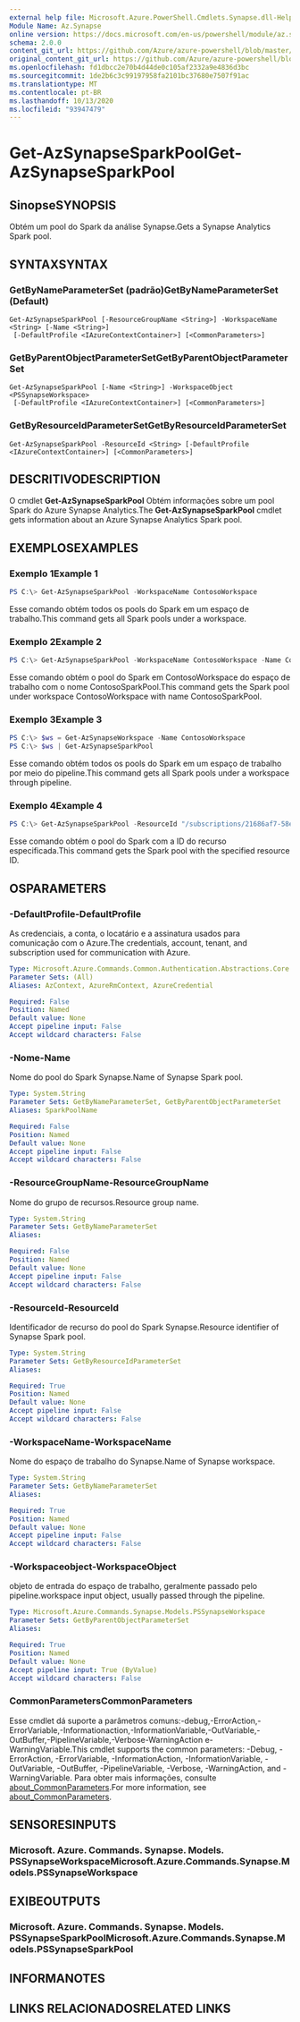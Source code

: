 ```yaml
---
external help file: Microsoft.Azure.PowerShell.Cmdlets.Synapse.dll-Help.xml
Module Name: Az.Synapse
online version: https://docs.microsoft.com/en-us/powershell/module/az.synapse/get-azsynapsesparkpool
schema: 2.0.0
content_git_url: https://github.com/Azure/azure-powershell/blob/master/src/Synapse/Synapse/help/Get-AzSynapseSparkPool.md
original_content_git_url: https://github.com/Azure/azure-powershell/blob/master/src/Synapse/Synapse/help/Get-AzSynapseSparkPool.md
ms.openlocfilehash: fd1dbcc2e70b4d44de0c105af2332a9e4836d3bc
ms.sourcegitcommit: 1de2b6c3c99197958fa2101bc37680e7507f91ac
ms.translationtype: MT
ms.contentlocale: pt-BR
ms.lasthandoff: 10/13/2020
ms.locfileid: "93947479"
---
```

# <span data-ttu-id="59f0e-101">Get-AzSynapseSparkPool</span><span class="sxs-lookup"><span data-stu-id="59f0e-101">Get-AzSynapseSparkPool</span></span>

## <span data-ttu-id="59f0e-102">Sinopse</span><span class="sxs-lookup"><span data-stu-id="59f0e-102">SYNOPSIS</span></span>
<span data-ttu-id="59f0e-103">Obtém um pool do Spark da análise Synapse.</span><span class="sxs-lookup"><span data-stu-id="59f0e-103">Gets a Synapse Analytics Spark pool.</span></span>

## <span data-ttu-id="59f0e-104">SYNTAX</span><span class="sxs-lookup"><span data-stu-id="59f0e-104">SYNTAX</span></span>

### <span data-ttu-id="59f0e-105">GetByNameParameterSet (padrão)</span><span class="sxs-lookup"><span data-stu-id="59f0e-105">GetByNameParameterSet (Default)</span></span>
```
Get-AzSynapseSparkPool [-ResourceGroupName <String>] -WorkspaceName <String> [-Name <String>]
 [-DefaultProfile <IAzureContextContainer>] [<CommonParameters>]
```

### <span data-ttu-id="59f0e-106">GetByParentObjectParameterSet</span><span class="sxs-lookup"><span data-stu-id="59f0e-106">GetByParentObjectParameterSet</span></span>
```
Get-AzSynapseSparkPool [-Name <String>] -WorkspaceObject <PSSynapseWorkspace>
 [-DefaultProfile <IAzureContextContainer>] [<CommonParameters>]
```

### <span data-ttu-id="59f0e-107">GetByResourceIdParameterSet</span><span class="sxs-lookup"><span data-stu-id="59f0e-107">GetByResourceIdParameterSet</span></span>
```
Get-AzSynapseSparkPool -ResourceId <String> [-DefaultProfile <IAzureContextContainer>] [<CommonParameters>]
```

## <span data-ttu-id="59f0e-108">DESCRITIVO</span><span class="sxs-lookup"><span data-stu-id="59f0e-108">DESCRIPTION</span></span>
<span data-ttu-id="59f0e-109">O cmdlet **Get-AzSynapseSparkPool** Obtém informações sobre um pool Spark do Azure Synapse Analytics.</span><span class="sxs-lookup"><span data-stu-id="59f0e-109">The **Get-AzSynapseSparkPool** cmdlet gets information about an Azure Synapse Analytics Spark pool.</span></span>

## <span data-ttu-id="59f0e-110">EXEMPLOS</span><span class="sxs-lookup"><span data-stu-id="59f0e-110">EXAMPLES</span></span>

### <span data-ttu-id="59f0e-111">Exemplo 1</span><span class="sxs-lookup"><span data-stu-id="59f0e-111">Example 1</span></span>
```powershell
PS C:\> Get-AzSynapseSparkPool -WorkspaceName ContosoWorkspace
```

<span data-ttu-id="59f0e-112">Esse comando obtém todos os pools do Spark em um espaço de trabalho.</span><span class="sxs-lookup"><span data-stu-id="59f0e-112">This command gets all Spark pools under a workspace.</span></span>

### <span data-ttu-id="59f0e-113">Exemplo 2</span><span class="sxs-lookup"><span data-stu-id="59f0e-113">Example 2</span></span>
```powershell
PS C:\> Get-AzSynapseSparkPool -WorkspaceName ContosoWorkspace -Name ContosoSparkPool
```

<span data-ttu-id="59f0e-114">Esse comando obtém o pool do Spark em ContosoWorkspace do espaço de trabalho com o nome ContosoSparkPool.</span><span class="sxs-lookup"><span data-stu-id="59f0e-114">This command gets the Spark pool under workspace ContosoWorkspace with name ContosoSparkPool.</span></span>

### <span data-ttu-id="59f0e-115">Exemplo 3</span><span class="sxs-lookup"><span data-stu-id="59f0e-115">Example 3</span></span>
```powershell
PS C:\> $ws = Get-AzSynapseWorkspace -Name ContosoWorkspace
PS C:\> $ws | Get-AzSynapseSparkPool
```

<span data-ttu-id="59f0e-116">Esse comando obtém todos os pools do Spark em um espaço de trabalho por meio do pipeline.</span><span class="sxs-lookup"><span data-stu-id="59f0e-116">This command gets all Spark pools under a workspace through pipeline.</span></span>

### <span data-ttu-id="59f0e-117">Exemplo 4</span><span class="sxs-lookup"><span data-stu-id="59f0e-117">Example 4</span></span>
```powershell
PS C:\> Get-AzSynapseSparkPool -ResourceId "/subscriptions/21686af7-58ec-4f4d-9c68-f431f4db4edd/resourceGroups/ContosoResourceGroup/providers/Microsoft.Synapse/workspaces/ContosoWorkspace/bigDataPools/ContosoSparkPool"
```

<span data-ttu-id="59f0e-118">Esse comando obtém o pool do Spark com a ID do recurso especificada.</span><span class="sxs-lookup"><span data-stu-id="59f0e-118">This command gets the Spark pool with the specified resource ID.</span></span>

## <span data-ttu-id="59f0e-119">OS</span><span class="sxs-lookup"><span data-stu-id="59f0e-119">PARAMETERS</span></span>

### <span data-ttu-id="59f0e-120">-DefaultProfile</span><span class="sxs-lookup"><span data-stu-id="59f0e-120">-DefaultProfile</span></span>
<span data-ttu-id="59f0e-121">As credenciais, a conta, o locatário e a assinatura usados para comunicação com o Azure.</span><span class="sxs-lookup"><span data-stu-id="59f0e-121">The credentials, account, tenant, and subscription used for communication with Azure.</span></span>

```yaml
Type: Microsoft.Azure.Commands.Common.Authentication.Abstractions.Core.IAzureContextContainer
Parameter Sets: (All)
Aliases: AzContext, AzureRmContext, AzureCredential

Required: False
Position: Named
Default value: None
Accept pipeline input: False
Accept wildcard characters: False
```

### <span data-ttu-id="59f0e-122">-Nome</span><span class="sxs-lookup"><span data-stu-id="59f0e-122">-Name</span></span>
<span data-ttu-id="59f0e-123">Nome do pool do Spark Synapse.</span><span class="sxs-lookup"><span data-stu-id="59f0e-123">Name of Synapse Spark pool.</span></span>

```yaml
Type: System.String
Parameter Sets: GetByNameParameterSet, GetByParentObjectParameterSet
Aliases: SparkPoolName

Required: False
Position: Named
Default value: None
Accept pipeline input: False
Accept wildcard characters: False
```

### <span data-ttu-id="59f0e-124">-ResourceGroupName</span><span class="sxs-lookup"><span data-stu-id="59f0e-124">-ResourceGroupName</span></span>
<span data-ttu-id="59f0e-125">Nome do grupo de recursos.</span><span class="sxs-lookup"><span data-stu-id="59f0e-125">Resource group name.</span></span>

```yaml
Type: System.String
Parameter Sets: GetByNameParameterSet
Aliases:

Required: False
Position: Named
Default value: None
Accept pipeline input: False
Accept wildcard characters: False
```

### <span data-ttu-id="59f0e-126">-ResourceId</span><span class="sxs-lookup"><span data-stu-id="59f0e-126">-ResourceId</span></span>
<span data-ttu-id="59f0e-127">Identificador de recurso do pool do Spark Synapse.</span><span class="sxs-lookup"><span data-stu-id="59f0e-127">Resource identifier of Synapse Spark pool.</span></span>

```yaml
Type: System.String
Parameter Sets: GetByResourceIdParameterSet
Aliases:

Required: True
Position: Named
Default value: None
Accept pipeline input: False
Accept wildcard characters: False
```

### <span data-ttu-id="59f0e-128">-WorkspaceName</span><span class="sxs-lookup"><span data-stu-id="59f0e-128">-WorkspaceName</span></span>
<span data-ttu-id="59f0e-129">Nome do espaço de trabalho do Synapse.</span><span class="sxs-lookup"><span data-stu-id="59f0e-129">Name of Synapse workspace.</span></span>

```yaml
Type: System.String
Parameter Sets: GetByNameParameterSet
Aliases:

Required: True
Position: Named
Default value: None
Accept pipeline input: False
Accept wildcard characters: False
```

### <span data-ttu-id="59f0e-130">-Workspaceobject</span><span class="sxs-lookup"><span data-stu-id="59f0e-130">-WorkspaceObject</span></span>
<span data-ttu-id="59f0e-131">objeto de entrada do espaço de trabalho, geralmente passado pelo pipeline.</span><span class="sxs-lookup"><span data-stu-id="59f0e-131">workspace input object, usually passed through the pipeline.</span></span>

```yaml
Type: Microsoft.Azure.Commands.Synapse.Models.PSSynapseWorkspace
Parameter Sets: GetByParentObjectParameterSet
Aliases:

Required: True
Position: Named
Default value: None
Accept pipeline input: True (ByValue)
Accept wildcard characters: False
```

### <span data-ttu-id="59f0e-132">CommonParameters</span><span class="sxs-lookup"><span data-stu-id="59f0e-132">CommonParameters</span></span>
<span data-ttu-id="59f0e-133">Esse cmdlet dá suporte a parâmetros comuns:-debug,-ErrorAction,-ErrorVariable,-Informationaction,-InformationVariable,-OutVariable,-OutBuffer,-PipelineVariable,-Verbose-WarningAction e-WarningVariable.</span><span class="sxs-lookup"><span data-stu-id="59f0e-133">This cmdlet supports the common parameters: -Debug, -ErrorAction, -ErrorVariable, -InformationAction, -InformationVariable, -OutVariable, -OutBuffer, -PipelineVariable, -Verbose, -WarningAction, and -WarningVariable.</span></span> <span data-ttu-id="59f0e-134">Para obter mais informações, consulte [about_CommonParameters](http://go.microsoft.com/fwlink/?LinkID=113216).</span><span class="sxs-lookup"><span data-stu-id="59f0e-134">For more information, see [about_CommonParameters](http://go.microsoft.com/fwlink/?LinkID=113216).</span></span>

## <span data-ttu-id="59f0e-135">SENSORES</span><span class="sxs-lookup"><span data-stu-id="59f0e-135">INPUTS</span></span>

### <span data-ttu-id="59f0e-136">Microsoft. Azure. Commands. Synapse. Models. PSSynapseWorkspace</span><span class="sxs-lookup"><span data-stu-id="59f0e-136">Microsoft.Azure.Commands.Synapse.Models.PSSynapseWorkspace</span></span>

## <span data-ttu-id="59f0e-137">EXIBE</span><span class="sxs-lookup"><span data-stu-id="59f0e-137">OUTPUTS</span></span>

### <span data-ttu-id="59f0e-138">Microsoft. Azure. Commands. Synapse. Models. PSSynapseSparkPool</span><span class="sxs-lookup"><span data-stu-id="59f0e-138">Microsoft.Azure.Commands.Synapse.Models.PSSynapseSparkPool</span></span>

## <span data-ttu-id="59f0e-139">INFORMA</span><span class="sxs-lookup"><span data-stu-id="59f0e-139">NOTES</span></span>

## <span data-ttu-id="59f0e-140">LINKS RELACIONADOS</span><span class="sxs-lookup"><span data-stu-id="59f0e-140">RELATED LINKS</span></span>
